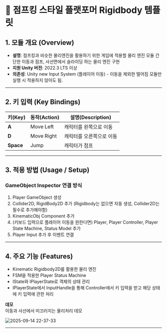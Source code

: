 # 📌 점프킹 스타일 플랫포머 Rigidbody 템플릿



## 1. 모듈 개요 (Overview)  
- **설명**: 점프킹과 비슷한 물리엔진을 활용하기 위한 게임에 적용할 물리 엔진 모듈
    간단한 이동과 점프, 사선면에서 슬라이딩 하는 물리 엔진 구현
- **지원 Unity 버전**: 2022.3 LTS 이상  
- **의존성**: Unity new Input System (플레이어 이동) - 이동을 제외한 떨어짐 모듈만 실행 시 적용하지 않아도 됨.
---

## 2. 키 입력 (Key Bindings)  

| 키(Key) | 동작(Action)        | 설명(Description)             |
|---------|---------------------|--------------------------------|
| **A**   | Move Left           | 캐릭터를 왼쪽으로 이동 |
| **D**   | Move Right          | 캐릭터를 오른쪽으로 이동 |
| **Space** | Jump               | 캐릭터가 점프 |

---

## 3. 적용 방법 (Usage / Setup)  
### GameObject Inspector 연결 방식  
1. Player GameObject 생성
2. Collider2D, RigidBody2D 추가 (Rigidbody는 없으면 자동 생성, Collider2D는 필수로 추가해야함)
3. KinematicObj Component 추가
4. (키보드 입력으로 플레이어 이동을 원한다면) Player, Player Controller, Player State Machine, Status Model 추가
5. Player Input 추가 후 이벤트 연결

---

## 4. 주요 기능 (Features)  
- Kinematic Rigidbody2D를 활용한 물리 엔진
- FSM을 적용한 Player Status Machine
- IState와 IPlayerState로 객체의 상태 관리
- IPlayerState에서 InputHandle을 통해 Controller에서 키 입력을 받고 해당 상태에 키 입력에 관한 처리


**데모**  
이동과 사선에서 미끄러지는 물리처리 데모

![2025-09-14 22-37-33](https://github.com/user-attachments/assets/bfeb99a9-3b2d-44c5-abb9-e753208c7237)

---
